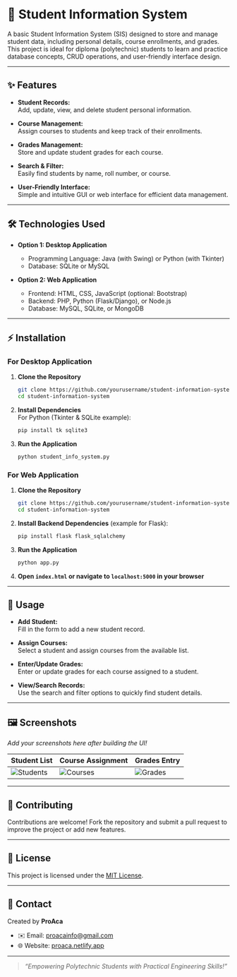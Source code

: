 # 🎒 Student Information System

A basic Student Information System (SIS) designed to store and manage student data, including personal details, course enrollments, and grades. This project is ideal for diploma (polytechnic) students to learn and practice database concepts, CRUD operations, and user-friendly interface design.

---

## ✨ Features

- **Student Records:**  
  Add, update, view, and delete student personal information.

- **Course Management:**  
  Assign courses to students and keep track of their enrollments.

- **Grades Management:**  
  Store and update student grades for each course.

- **Search & Filter:**  
  Easily find students by name, roll number, or course.

- **User-Friendly Interface:**  
  Simple and intuitive GUI or web interface for efficient data management.

---

## 🛠️ Technologies Used

- **Option 1: Desktop Application**
  - Programming Language: Java (with Swing) or Python (with Tkinter)
  - Database: SQLite or MySQL

- **Option 2: Web Application**
  - Frontend: HTML, CSS, JavaScript (optional: Bootstrap)
  - Backend: PHP, Python (Flask/Django), or Node.js
  - Database: MySQL, SQLite, or MongoDB

---

## ⚡ Installation

### For Desktop Application

1. **Clone the Repository**
    ```bash
    git clone https://github.com/yourusername/student-information-system
    cd student-information-system
    ```

2. **Install Dependencies**  
   For Python (Tkinter & SQLite example):
    ```bash
    pip install tk sqlite3
    ```

3. **Run the Application**
    ```bash
    python student_info_system.py
    ```

### For Web Application

1. **Clone the Repository**
    ```bash
    git clone https://github.com/yourusername/student-information-system
    cd student-information-system
    ```

2. **Install Backend Dependencies** (example for Flask):
    ```bash
    pip install flask flask_sqlalchemy
    ```

3. **Run the Application**
    ```bash
    python app.py
    ```

4. **Open `index.html` or navigate to `localhost:5000` in your browser**

---

## 🚀 Usage

- **Add Student:**  
  Fill in the form to add a new student record.

- **Assign Courses:**  
  Select a student and assign courses from the available list.

- **Enter/Update Grades:**  
  Enter or update grades for each course assigned to a student.

- **View/Search Records:**  
  Use the search and filter options to quickly find student details.

---

## 🖼️ Screenshots

*Add your screenshots here after building the UI!*

| Student List   | Course Assignment | Grades Entry |
|----------------|------------------|-------------|
| ![Students](assets/students.png) | ![Courses](assets/courses.png) | ![Grades](assets/grades.png) |

---

## 🤝 Contributing

Contributions are welcome! Fork the repository and submit a pull request to improve the project or add new features.

---

## 📄 License

This project is licensed under the [MIT License](LICENSE).

---

## 👤 Contact

Created by **ProAca**  
- ✉️ Email: [proacainfo@gmail.com](mailto:proacainfo@gmail.com)  
- 🌐 Website: [proaca.netlify.app](https://proaca.netlify.app)

---

> _“Empowering Polytechnic Students with Practical Engineering Skills!”_

